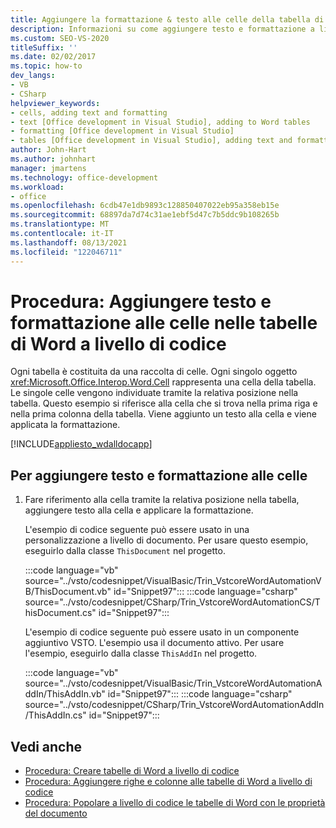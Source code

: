 ```yaml
---
title: Aggiungere la formattazione & testo alle celle della tabella di Word a livello di codice
description: Informazioni su come aggiungere testo e formattazione a livello di codice alle celle Microsoft Office tabelle di Word.
ms.custom: SEO-VS-2020
titleSuffix: ''
ms.date: 02/02/2017
ms.topic: how-to
dev_langs:
- VB
- CSharp
helpviewer_keywords:
- cells, adding text and formatting
- text [Office development in Visual Studio], adding to Word tables
- formatting [Office development in Visual Studio]
- tables [Office development in Visual Studio], adding text and formatting
author: John-Hart
ms.author: johnhart
manager: jmartens
ms.technology: office-development
ms.workload:
- office
ms.openlocfilehash: 6cdb47e1db9893c128850407022eb95a358eb15e
ms.sourcegitcommit: 68897da7d74c31ae1ebf5d47c7b5ddc9b108265b
ms.translationtype: MT
ms.contentlocale: it-IT
ms.lasthandoff: 08/13/2021
ms.locfileid: "122046711"
---
```

# <a name="how-to-programmatically-add-text-and-formatting-to-cells-in-word-tables"></a>Procedura: Aggiungere testo e formattazione alle celle nelle tabelle di Word a livello di codice
  Ogni tabella è costituita da una raccolta di celle. Ogni singolo oggetto <xref:Microsoft.Office.Interop.Word.Cell> rappresenta una cella della tabella. Le singole celle vengono individuate tramite la relativa posizione nella tabella. Questo esempio si riferisce alla cella che si trova nella prima riga e nella prima colonna della tabella. Viene aggiunto un testo alla cella e viene applicata la formattazione.

 [!INCLUDE[appliesto_wdalldocapp](../vsto/includes/appliesto-wdalldocapp-md.md)]

## <a name="to-add-text-and-formatting-to-cells"></a>Per aggiungere testo e formattazione alle celle

1. Fare riferimento alla cella tramite la relativa posizione nella tabella, aggiungere testo alla cella e applicare la formattazione.

     L'esempio di codice seguente può essere usato in una personalizzazione a livello di documento. Per usare questo esempio, eseguirlo dalla classe `ThisDocument` nel progetto.

     :::code language="vb" source="../vsto/codesnippet/VisualBasic/Trin_VstcoreWordAutomationVB/ThisDocument.vb" id="Snippet97":::
     :::code language="csharp" source="../vsto/codesnippet/CSharp/Trin_VstcoreWordAutomationCS/ThisDocument.cs" id="Snippet97":::

     L'esempio di codice seguente può essere usato in un componente aggiuntivo VSTO. L'esempio usa il documento attivo. Per usare l'esempio, eseguirlo dalla classe `ThisAddIn` nel progetto.

     :::code language="vb" source="../vsto/codesnippet/VisualBasic/Trin_VstcoreWordAutomationAddIn/ThisAddIn.vb" id="Snippet97":::
     :::code language="csharp" source="../vsto/codesnippet/CSharp/Trin_VstcoreWordAutomationAddIn/ThisAddIn.cs" id="Snippet97":::

## <a name="see-also"></a>Vedi anche
- [Procedura: Creare tabelle di Word a livello di codice](../vsto/how-to-programmatically-create-word-tables.md)
- [Procedura: Aggiungere righe e colonne alle tabelle di Word a livello di codice](../vsto/how-to-programmatically-add-rows-and-columns-to-word-tables.md)
- [Procedura: Popolare a livello di codice le tabelle di Word con le proprietà del documento](../vsto/how-to-programmatically-populate-word-tables-with-document-properties.md)
